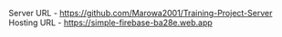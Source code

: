 Server URL - https://github.com/Marowa2001/Training-Project-Server
Hosting URL - https://simple-firebase-ba28e.web.app
